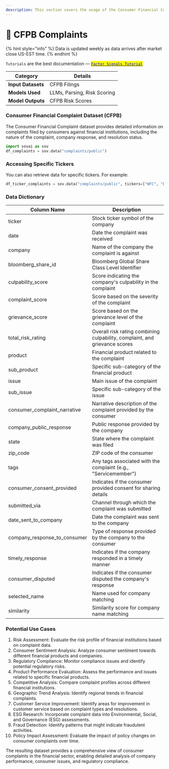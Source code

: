 ```yaml
---
description: This section covers the usage of the Consumer Financial Complaint dataset.
---
```


# 🧏 CFPB Complaints

{% hint style="info" %}
Data is updated weekly as data arrives after market close US-EST time.
{% endhint %}

`Tutorials` are the best documentation — [<mark style="color:blue;">`Factor Signals Tutorial`</mark>](https://colab.research.google.com/github/sovai-research/sovai-public/blob/main/notebooks/tutorials/Factor%20Model.ipynb)

<table data-column-title-hidden data-view="cards"><thead><tr><th>Category</th><th>Details</th></tr></thead><tbody><tr><td><strong>Input Datasets</strong></td><td>CFPB Filings</td></tr><tr><td><strong>Models Used</strong></td><td>LLMs, Parsing, Risk Scoring</td></tr><tr><td><strong>Model Outputs</strong></td><td>CFPB Risk Scores</td></tr></tbody></table>



### Consumer Financial Complaint Dataset (CFPB)

The Consumer Financial Complaint dataset provides detailed information on complaints filed by consumers against financial institutions, including the nature of the complaint, company response, and resolution status.

```python
import sovai as sov
df_complaints = sov.data("complaints/public")
```

### Accessing Specific Tickers

You can also retrieve data for specific tickers. For example:

```python
df_ticker_complaints = sov.data("complaints/public", tickers=["WFC", "EXPGY"])
```

### Data Dictionary

| Column Name                     | Description                                                                |
| ------------------------------- | -------------------------------------------------------------------------- |
| ticker                          | Stock ticker symbol of the company                                         |
| date                            | Date the complaint was received                                            |
| company                         | Name of the company the complaint is against                               |
| bloomberg\_share\_id            | Bloomberg Global Share Class Level Identifier                              |
| culpability\_score              | Score indicating the company's culpability in the complaint                |
| complaint\_score                | Score based on the severity of the complaint                               |
| grievance\_score                | Score based on the grievance level of the complaint                        |
| total\_risk\_rating             | Overall risk rating combining culpability, complaint, and grievance scores |
| product                         | Financial product related to the complaint                                 |
| sub\_product                    | Specific sub-category of the financial product                             |
| issue                           | Main issue of the complaint                                                |
| sub\_issue                      | Specific sub-category of the issue                                         |
| consumer\_complaint\_narrative  | Narrative description of the complaint provided by the consumer            |
| company\_public\_response       | Public response provided by the company                                    |
| state                           | State where the complaint was filed                                        |
| zip\_code                       | ZIP code of the consumer                                                   |
| tags                            | Any tags associated with the complaint (e.g., "Servicemember")             |
| consumer\_consent\_provided     | Indicates if the consumer provided consent for sharing details             |
| submitted\_via                  | Channel through which the complaint was submitted                          |
| date\_sent\_to\_company         | Date the complaint was sent to the company                                 |
| company\_response\_to\_consumer | Type of response provided by the company to the consumer                   |
| timely\_response                | Indicates if the company responded in a timely manner                      |
| consumer\_disputed              | Indicates if the consumer disputed the company's response                  |
| selected\_name                  | Name used for company matching                                             |
| similarity                      | Similarity score for company name matching                                 |

### Potential Use Cases

1. Risk Assessment: Evaluate the risk profile of financial institutions based on complaint data.
2. Consumer Sentiment Analysis: Analyze consumer sentiment towards different financial products and companies.
3. Regulatory Compliance: Monitor compliance issues and identify potential regulatory risks.
4. Product Performance Evaluation: Assess the performance and issues related to specific financial products.
5. Competitive Analysis: Compare complaint profiles across different financial institutions.
6. Geographic Trend Analysis: Identify regional trends in financial complaints.
7. Customer Service Improvement: Identify areas for improvement in customer service based on complaint types and resolutions.
8. ESG Research: Incorporate complaint data into Environmental, Social, and Governance (ESG) assessments.
9. Fraud Detection: Identify patterns that might indicate fraudulent activities.
10. Policy Impact Assessment: Evaluate the impact of policy changes on consumer complaints over time.



The resulting dataset provides a comprehensive view of consumer complaints in the financial sector, enabling detailed analysis of company performance, consumer issues, and regulatory compliance.
